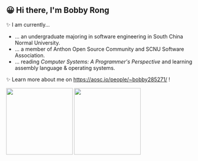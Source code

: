 ## 😀 Hi there, I'm Bobby Rong

✨ I am currently...

- ... an undergraduate majoring in software engineering in South China Normal University.
- ... a member of Anthon Open Source Community and SCNU Software Association.
- ... reading *Computer Systems: A Programmer's Perspective* and learning assembly language & operating systems.

✨ Learn more about me on https://aosc.io/people/~bobby285271/ !

<a href="#"><img src="https://github-readme-stats.vercel.app/api?username=bobby285271&show_icons=true" height="180px"></a> <a href="#"><img src="https://github-readme-stats.vercel.app/api/top-langs/?username=bobby285271&layout=compact" height="180px"></a>
